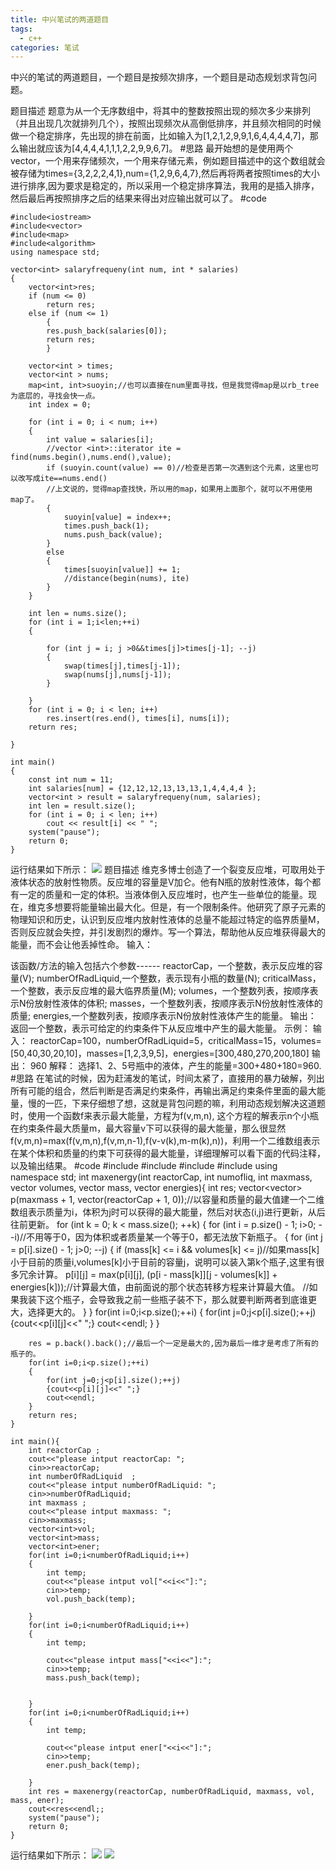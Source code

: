 ```yaml
---
title: 中兴笔试的两道题目
tags:
  - c++ 
categories: 笔试
---
```

中兴的笔试的两道题目，一个题目是按频次排序，一个题目是动态规划求背包问题。
<!-- more -->
题目描述
题意为从一个无序数组中，将其中的整数按照出现的频次多少来排列（并且出现几次就排列几个），按照出现频次从高倒低排序，并且频次相同的时候做一个稳定排序，先出现的排在前面，比如输入为[1,2,1,2,9,9,1,6,4,4,4,4,7]，那么输出就应该为[4,4,4,4,1,1,1,2,2,9,9,6,7]。
#思路
最开始想的是使用两个vector，一个用来存储频次，一个用来存储元素，例如题目描述中的这个数组就会被存储为times={3,2,2,2,4,1},num={1,2,9,6,4,7},然后再将两者按照times的大小进行排序,因为要求是稳定的，所以采用一个稳定排序算法，我用的是插入排序，然后最后再按照排序之后的结果来得出对应输出就可以了。
#code

	#include<iostream>
	#include<vector>
	#include<map>
	#include<algorithm>
	using namespace std;
		
	vector<int> salaryfrequeny(int num, int * salaries)
	{
		vector<int>res;
		if (num <= 0)
			return res;
		else if (num <= 1)
	        {
	        res.push_back(salaries[0]);
	        return res;
	        }
				
		vector<int > times;
		vector<int > nums;
		map<int, int>suoyin;//也可以直接在num里面寻找，但是我觉得map是以rb_tree为底层的，寻找会快一点。
		int index = 0;
		
		for (int i = 0; i < num; i++)
		{
			int value = salaries[i];
			//vector <int>::iterator ite = find(nums.begin(),nums.end(),value);
			if (suoyin.count(value) == 0)//检查是否第一次遇到这个元素，这里也可以改写成ite==nums.end()
	        //上文说的，觉得map查找快，所以用的map，如果用上面那个，就可以不用使用map了。
			{
				suoyin[value] = index++;
				times.push_back(1);
				nums.push_back(value);
			}
			else
			{
				times[suoyin[value]] += 1;
				//distance(begin(nums), ite)
			}
		}
		
		int len = nums.size();
		for (int i = 1;i<len;++i)
		{
			 
			for (int j = i; j >0&&times[j]>times[j-1]; --j)
			{
				swap(times[j],times[j-1]);
				swap(nums[j],nums[j-1]);
			}
			
		}
		for (int i = 0; i < len; i++)
			res.insert(res.end(), times[i], nums[i]);
		return res;
		
	}
		
	int main()
	{
		const int num = 11;
		int salaries[num] = {12,12,12,13,13,13,1,4,4,4,4 };
		vector<int > result = salaryfrequeny(num, salaries);
		int len = result.size();
		for (int i = 0; i < len; i++)
			cout << result[i] << " ";
		system("pause");
		return 0;
	}

运行结果如下所示：
![](1.png)
题目描述
维克多博士创造了一个裂变反应堆，可取用处于液体状态的放射性物质。反应堆的容量是V加仑。他有N瓶的放射性液体，每个都有一定的质量和一定的体积。当液体倒入反应堆时，也产生一些单位的能量。现在，维克多想要将能量输出最大化。但是，有一个限制条件。他研究了原子元素的物理知识和历史，认识到反应堆内放射性液体的总量不能超过特定的临界质量M，否则反应就会失控，并引发剧烈的爆炸。写一个算法，帮助他从反应堆获得最大的能量，而不会让他丢掉性命。
输入：

该函数/方法的输入包括六个参数------
reactorCap，一个整数，表示反应堆的容量(V);
numberOfRadLiquid,一个整数，表示现有小瓶的数量(N);
criticalMass，一个整数，表示反应堆的最大临界质量(M);
volumes，一个整数列表，按顺序表示N份放射性液体的体积;
masses，一个整数列表，按顺序表示N份放射性液体的质量;
energies,一个整数列表，按顺序表示N份放射性液体产生的能量。
输出：
返回一个整数，表示可给定的约束条件下从反应堆中产生的最大能量。
示例：
输入：
reactorCap=100，numberOfRadLiquid=5，criticalMass=15，volumes=[50,40,30,20,10]，masses=[1,2,3,9,5]，energies=[300,480,270,200,180]
输出：
960
解释：
选择1、2、5号瓶中的液体，产生的能量=300+480+180=960.
#思路
在笔试的时候，因为赶浦发的笔试，时间太紧了，直接用的暴力破解，列出所有可能的组合，然后判断是否满足约束条件，再输出满足约束条件里面的最大能量，慢的一匹，下来仔细想了想，这就是背包问题的嘛，利用动态规划解决这道题时，使用一个函数f来表示最大能量，方程为f(v,m,n), 这个方程的解表示n个小瓶在约束条件最大质量m，最大容量v下可以获得的最大能量，那么很显然f(v,m,n)=max(f(v,m,n),f(v,m,n-1),f(v-v(k),m-m(k),n))，利用一个二维数组表示在某个体积和质量的约束下可获得的最大能量，详细理解可以看下面的代码注释，以及输出结果。
#code
	#include <iostream>
	#include <vector>
	#include <map>
	#include <algorithm>
	using namespace std;
	int maxenergy(int reactorCap, int numofliq, int maxmass, vector<int> volumes, vector<int> mass, vector<int> energies){
		int res;
		vector<vector<int>> p(maxmass + 1, vector<int>(reactorCap + 1, 0));//以容量和质量的最大值建一个二维数组表示质量为i，体积为j时可以获得的最大能量，然后对状态(i,j)进行更新，从后往前更新。
		for (int k = 0; k < mass.size(); ++k)
		{
			for (int i = p.size() - 1; i>0; --i)//不用等于0，因为体积或者质量某一个等于0，都无法放下新瓶子。
			{
				for (int j = p[i].size() - 1; j>0; --j)
				{
					if (mass[k] <= i && volumes[k] <= j)//如果mass[k]小于目前的质量i,volumes[k]小于目前的容量j，说明可以装入第k个瓶子,这里有很多冗余计算。
						p[i][j] = max(p[i][j], (p[i - mass[k]][j - volumes[k]] + energies[k]));//计算最大值，由前面说的那个状态转移方程来计算最大值。
					    //如果我装下这个瓶子，会导致我之前一些瓶子装不下，那么就要判断两者到底谁更大，选择更大的。
				}
			}
			for(int i=0;i<p.size();++i)
			{
				for(int j=0;j<p[i].size();++j)
				{cout<<p[i][j]<<" ";}
				cout<<endl;
			}
		}
	
		res = p.back().back();//最后一个一定是最大的,因为最后一维才是考虑了所有的瓶子的。
		for(int i=0;i<p.size();++i)
		{
			for(int j=0;j<p[i].size();++j)
			{cout<<p[i][j]<<" ";}
			cout<<endl;
		}
		return res;
	}
	
	int main(){
		int reactorCap ;
		cout<<"please intput reactorCap: ";
		cin>>reactorCap;
		int numberOfRadLiquid  ;
		cout<<"please intput numberOfRadLiquid: ";
		cin>>numberOfRadLiquid;
		int maxmass ;
		cout<<"please intput maxmass: ";
		cin>>maxmass;
		vector<int>vol;
		vector<int>mass;
		vector<int>ener;
		for(int i=0;i<numberOfRadLiquid;i++)
		{
			int temp;
		    cout<<"please intput vol["<<i<<"]:";
			cin>>temp;
			vol.push_back(temp);
			
		}
		for(int i=0;i<numberOfRadLiquid;i++)
		{
			int temp;
		    
			cout<<"please intput mass["<<i<<"]:";
			cin>>temp;
			mass.push_back(temp);
			
			
		}
		for(int i=0;i<numberOfRadLiquid;i++)
		{
			int temp;
		   
			cout<<"please intput ener["<<i<<"]:";
			cin>>temp;
			ener.push_back(temp);
			
		}
		int res = maxenergy(reactorCap, numberOfRadLiquid, maxmass, vol, mass, ener);
		cout<<res<<endl;;
		system("pause");
		return 0;
	}
	



运行结果如下所示：
![](2.png)
![](3.png)



